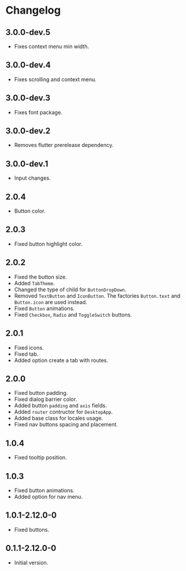 # Changelog

## 3.0.0-dev.5

- Fixes context menu min width.

## 3.0.0-dev.4

- Fixes scrolling and context menu.

## 3.0.0-dev.3

- Fixes font package.

## 3.0.0-dev.2

- Removes flutter prerelease dependency.

## 3.0.0-dev.1

- Input changes.

## 2.0.4

- Button color.

## 2.0.3

- Fixed button highlight color.

## 2.0.2

- Fixed the button size.
- Added `TabTheme`.
- Changed the type of child for `ButtonDropDown`.
- Removed `TextButton` and `IconButton`. The factories `Button.text` and `Button.icon` are used instead.
- Fixed `Button` animations.
- Fixed `Checkbox`, `Radio` and `ToggleSwitch` buttons.

## 2.0.1

- Fixed icons.
- Fixed tab.
- Added option create a tab with routes.

## 2.0.0

- Fixed button padding.
- Fixed dialog barrier color.
- Added button `padding` and `axis` fields.
- Added `router` contructor for `DesktopApp`.
- Added base class for locales usage.
- Fixed nav buttons spacing and placement.

## 1.0.4

- Fixed tooltip position.

## 1.0.3

- Fixed button animations.
- Added option for nav menu.

## 1.0.1-2.12.0-0

- Fixed buttons.

## 0.1.1-2.12.0-0

- Initial version.
